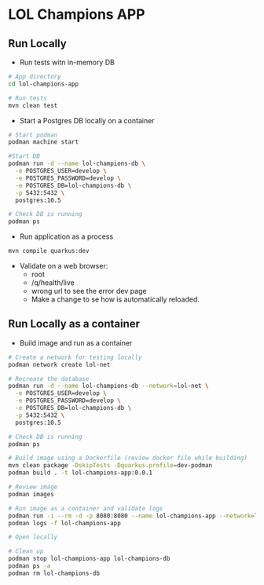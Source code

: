 # LOL Champions APP

## Run Locally

- Run tests witn in-memory DB

```sh
# App directory
cd lol-champions-app

# Run tests
mvn clean test
```

- Start a Postgres DB locally on a container

```sh
# Start podman
podman machine start

#Start DB
podman run -d --name lol-champions-db \
  -e POSTGRES_USER=develop \
  -e POSTGRES_PASSWORD=develop \
  -e POSTGRES_DB=lol-champions-db \
  -p 5432:5432 \
  postgres:10.5

# Check DB is running
podman ps
```

- Run application as a process

```sh
mvn compile quarkus:dev
```

- Validate on a web browser:
  - root
  - /q/health/live
  - wrong url to see the error dev page
  - Make a change to se how is automatically reloaded.

## Run Locally as a container

- Build image and run as a container

```sh
# Create a network for testing locally
podman network create lol-net

# Recreate the database 
podman run -d --name lol-champions-db --network=lol-net \
  -e POSTGRES_USER=develop \
  -e POSTGRES_PASSWORD=develop \
  -e POSTGRES_DB=lol-champions-db \
  -p 5432:5432 \
  postgres:10.5

# Check DB is running
podman ps

# Build image using a Dockerfile (review docker file while building)
mvn clean package -DskipTests -Dquarkus.profile=dev-podman
podman build . -t lol-champions-app:0.0.1

# Review image
podman images

# Run image as a container and validate logs
podman run -i --rm -d -p 8080:8080 --name lol-champions-app --network=lol-net lol-champions-app:0.0.1
podman logs -f lol-champions-app

# Open locally

# Clean up
podman stop lol-champions-app lol-champions-db
podman ps -a
podman rm lol-champions-db
```